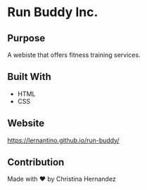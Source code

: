 # Run Buddy Inc.

## Purpose 
A webiste that offers fitness training services. 

## Built With
* HTML
* CSS

## Website 
https://lernantino.github.io/run-buddy/

## Contribution
Made with ❤️ by Christina Hernandez
